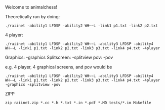 Welcome to animalchess!

Theoretically run by doing:
```
./raiinet -ability1 LFDSP -ability2 WH~~L -link1 p1.txt -link2 p2.txt
```

4 player:
```
./raiinet -ability1 LFDSP -ability2 WH~~L -ability3 LFDSP -ability4 WH~~L -link1 p1.txt -link2 p2.txt -link3 p3.txt -link4 p4.txt -4player
```
Graphics: -graphics
Splitscreen: -splitview
pov: -pov

e.g. 4 player, 4 graphical screens, and pov would be
```
./raiinet -ability1 LFDSP -ability2 WH~~L -ability3 LFDSP -ability4 WH~~L -link1 p1.txt -link2 p2.txt -link3 p3.txt -link4 p4.txt -4player -graphics -splitview -pov
```

ZIPP
```
zip raiinet.zip *.cc *.h *.txt *.in *.pdf *.MD tests/*.in Makefile
```
